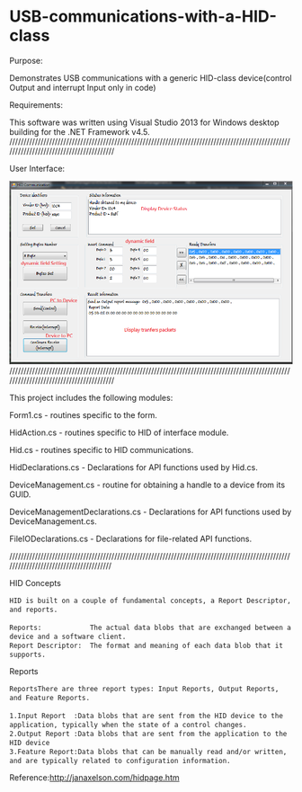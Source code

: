 # USB-communications-with-a-HID-class
Purpose: 

Demonstrates USB communications with a generic HID-class device(control Output and interrupt Input only in code)

Requirements:

This software was written using Visual Studio 2013 for Windows desktop building for the .NET Framework v4.5.
////////////////////////////////////////////////////////////////////////////////////////////////////////////////////////////////////////

User Interface:

![image](https://github.com/Ming-Shu/USB-communications-with-a-HID-class/blob/master/Interface_Explain.PNG)
////////////////////////////////////////////////////////////////////////////////////////////////////////////////////////////////////////

This project includes the following modules:

Form1.cs                        - routines specific to the form.

HidAction.cs                    - routines specific to HID of interface module.

Hid.cs                          - routines specific to HID communications.

HidDeclarations.cs              - Declarations for API functions used by Hid.cs.

DeviceManagement.cs             - routine for obtaining a handle to a device from its GUID.

DeviceManagementDeclarations.cs - Declarations for API functions used by DeviceManagement.cs.

FileIODeclarations.cs           - Declarations for file-related API functions.

///////////////////////////////////////////////////////////////////////////////////////////////////////////////////////////////////////

HID Concepts

    HID is built on a couple of fundamental concepts, a Report Descriptor, and reports.
  
    Reports:            The actual data blobs that are exchanged between a device and a software client. 
    Report Descriptor:  The format and meaning of each data blob that it supports.
    
    
 Reports
 
    ReportsThere are three report types: Input Reports, Output Reports, and Feature Reports.
    
    1.Input Report  :Data blobs that are sent from the HID device to the application, typically when the state of a control changes.
    2.Output Report :Data blobs that are sent from the application to the HID device
    3.Feature Report:Data blobs that can be manually read and/or written, and are typically related to configuration information.
    
 
 Reference:http://janaxelson.com/hidpage.htm 
